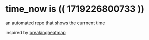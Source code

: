 # time_now is (( 1719226800733 ))

an automated repo that shows the currnent time

inspired by [breakingheatmap](https://github.com/breakingheatmap/breakingheatmap)